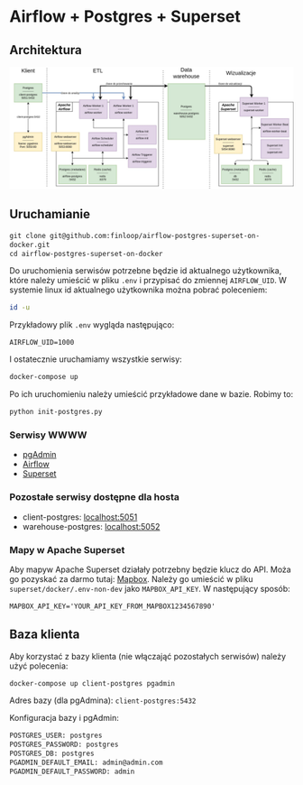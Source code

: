 # Airflow + Postgres + Superset

## Architektura

![](docs/Architecture.jpg)

## Uruchamianie

```
git clone git@github.com:finloop/airflow-postgres-superset-on-docker.git
cd airflow-postgres-superset-on-docker
```

Do uruchomienia serwisów potrzebne będzie id aktualnego użytkownika, które należy umieścić 
w pliku `.env` i przypisać do zmiennej `AIRFLOW_UID`. W systemie linux id aktualnego użytkownika
można pobrać poleceniem:
```sh
id -u
```
Przykładowy plik `.env` wygląda następująco:
```text
AIRFLOW_UID=1000
```

I ostatecznie uruchamiamy wszystkie serwisy:
```sh
docker-compose up
```
Po ich uruchomieniu należy umieścić przykładowe dane w bazie. Robimy to:
```sh
python init-postgres.py
```
### Serwisy WWWW

- [pgAdmin](http://localhost:5050)
- [Airflow](http://localhost:5053)
- [Superset](http://localhost:5054)

### Pozostałe serwisy dostępne dla hosta
- client-postgres: [localhost:5051]([localhost:5051])
- warehouse-postgres: [localhost:5052]([localhost:5052])


### Mapy w Apache Superset

Aby mapyw Apache Superset działały potrzebny będzie klucz do API. Moża go 
pozyskać za darmo tutaj: [Mapbox](www.mapbox.com/). Należy go umieścić
w pliku `superset/docker/.env-non-dev` jako `MAPBOX_API_KEY`. W następujący
sposób:
``` txt
MAPBOX_API_KEY='YOUR_API_KEY_FROM_MAPBOX1234567890'
```

## Baza klienta
Aby korzystać z bazy klienta (nie włączająć pozostałych serwisów) należy użyć polecenia:
```
docker-compose up client-postgres pgadmin
```

Adres bazy (dla pgAdmina): `client-postgres:5432`

Konfiguracja bazy i pgAdmin:
``` text
POSTGRES_USER: postgres
POSTGRES_PASSWORD: postgres
POSTGRES_DB: postgres
PGADMIN_DEFAULT_EMAIL: admin@admin.com
PGADMIN_DEFAULT_PASSWORD: admin
```